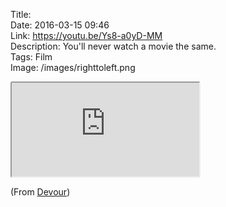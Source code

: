 Title:   
Date: 2016-03-15 09:46  
Link: https://youtu.be/Ys8-a0yD-MM  
Description: You'll never watch a movie the same.  
Tags: Film  
Image: /images/righttoleft.png  

<iframe style="border-radius: 0.2em" src="https://www.youtube.com/embed/Ys8-a0yD-MM" allowfullscreen></iframe>

(From [Devour][1])

[1]: http://devour.com/video/lateral-character-movement-in-film/